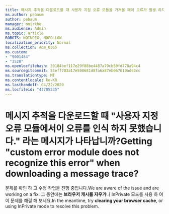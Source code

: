 ```yaml
---
title: 메시지 추적을 다운로드할 때 사용자 지정 오류 모듈을 가져올 때이 오류가 발생 하지 않습니까?
ms.author: pebaum
author: pebaum
manager: mnirkhe
ms.audience: Admin
ms.topic: article
ROBOTS: NOINDEX, NOFOLLOW
localization_priority: Normal
ms.collection: Adm_O365
ms.custom:
- "9001484"
- "3520"
ms.openlocfilehash: 39184bef117e29f88be4487a79cb50fd778a94c4
ms.sourcegitcommit: 55eff703a17e500681d8fa6a87eb067019ade3cc
ms.translationtype: MT
ms.contentlocale: ko-KR
ms.lasthandoff: 04/22/2020
ms.locfileid: "43705235"
---
```

# <a name="getting-custom-error-module-does-not-recognize-this-error-when-downloading-a-message-trace"></a><span data-ttu-id="bcc74-102">메시지 추적을 다운로드할 때 "사용자 지정 오류 모듈에서이 오류를 인식 하지 못했습니다." 라는 메시지가 나타납니까?</span><span class="sxs-lookup"><span data-stu-id="bcc74-102">Getting "custom error module does not recognize this error" when downloading a message trace?</span></span>

<span data-ttu-id="bcc74-103">문제를 확인 하 고 수정 작업을 진행 중입니다.</span><span class="sxs-lookup"><span data-stu-id="bcc74-103">We are aware of the issue and are working on a fix.</span></span>  <span data-ttu-id="bcc74-104">그 동안에는 **브라우저 캐시를 지우거**나 InPrivate 모드를 사용 하 여이 문제를 해결 해 보세요.</span><span class="sxs-lookup"><span data-stu-id="bcc74-104">In the meantime, try **clearing your browser cache**, or using InPrivate mode to resolve this problem.</span></span>